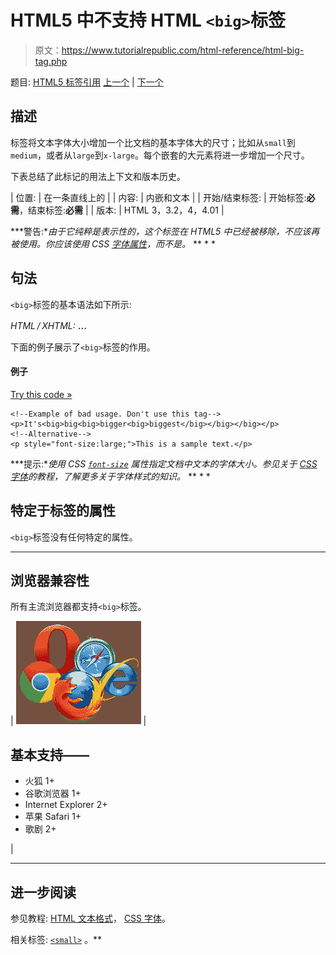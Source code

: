 # HTML5 中不支持 HTML `<big>`标签

> 原文：<https://www.tutorialrepublic.com/html-reference/html-big-tag.php>

题目: [HTML5 标签引用](html5-tags.php) [上一个](html-bdo-tag.php) | [下一个](html-blockquote-tag.php)

## 描述

标签将文本字体大小增加一个比文档的基本字体大的尺寸；比如从`small`到`medium`，或者从`large`到`x-large`。每个嵌套的大元素将进一步增加一个尺寸。

下表总结了此标记的用法上下文和版本历史。

| 位置: | 在一条直线上的 |
| 内容: | 内嵌和文本 |
| 开始/结束标签: | 开始标签:**必需**，结束标签:**必需** |
| 版本: | HTML 3，3.2，4，4.01 |

 ***警告:**由于它纯粹是表示性的，这个标签在 HTML5 中已经被移除，不应该再被使用。你应该使用 CSS [字体属性](../css-tutorial/css-fonts.php)，而不是。*  ** * *

## 句法

`<big>`标签的基本语法如下所示:

*HTML / XHTML:* <big> ... </big>

下面的例子展示了`<big>`标签的作用。

#### 例子

[Try this code »](../codelab.php?topic=html&file=big-tag "Try this code using online Editor")

```
<!--Example of bad usage. Don't use this tag-->
<p>It's<big>big<big>bigger<big>biggest</big></big></big></p>
<!--Alternative-->
<p style="font-size:large;">This is a sample text.</p>
```

 ***提示:**使用 CSS [`font-size`](../css-reference/css-font-size-property.php) 属性指定文档中文本的字体大小。参见关于 [CSS 字体](../css-tutorial/css-fonts.php)的教程，了解更多关于字体样式的知识。*  ** * *

## 特定于标签的属性

`<big>`标签没有任何特定的属性。

* * *

## 浏览器兼容性

所有主流浏览器都支持`<big>`标签。

| ![Browsers Icon](img/e9331123c77668c1832e541c2fca1002.png) | 

## 基本支持——

*   火狐 1+
*   谷歌浏览器 1+
*   Internet Explorer 2+
*   苹果 Safari 1+
*   歌剧 2+

 |

* * *

## 进一步阅读

参见教程: [HTML 文本格式](../html-tutorial/html-text-formatting.php)， [CSS 字体](../css-tutorial/css-fonts.php)。

相关标签: [`<small>`](html-small-tag.php) 。**
